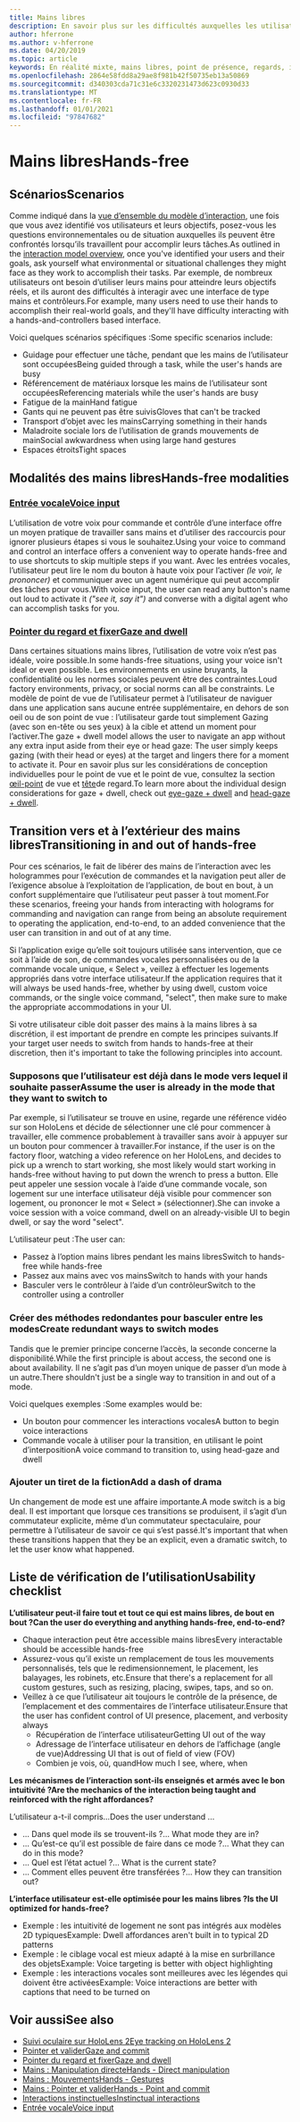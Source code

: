 ```yaml
---
title: Mains libres
description: En savoir plus sur les difficultés auxquelles les utilisateurs peuvent être confrontés avec une interface mains-et-contrôleurs et sur les différentes alternatives mains libres.
author: hferrone
ms.author: v-hferrone
ms.date: 04/20/2019
ms.topic: article
keywords: En réalité mixte, mains libres, point de présence, regards, interaction, conception, casque de réalité mixte, casque de réalité mixte, casque de réalité virtuelle, HoloLens, MRTK, kit de fonctionnalités de réalité mixte, entrée vocale, convivialité
ms.openlocfilehash: 2864e58fdd8a29ae8f981b42f50735eb13a50869
ms.sourcegitcommit: d340303cda71c31e6c3320231473d623c0930d33
ms.translationtype: MT
ms.contentlocale: fr-FR
ms.lasthandoff: 01/01/2021
ms.locfileid: "97847682"
---
```

# <a name="hands-free"></a><span data-ttu-id="f9383-104">Mains libres</span><span class="sxs-lookup"><span data-stu-id="f9383-104">Hands-free</span></span>

## <a name="scenarios"></a><span data-ttu-id="f9383-105">Scénarios</span><span class="sxs-lookup"><span data-stu-id="f9383-105">Scenarios</span></span>

<span data-ttu-id="f9383-106">Comme indiqué dans la [vue d’ensemble du modèle d’interaction](interaction-fundamentals.md), une fois que vous avez identifié vos utilisateurs et leurs objectifs, posez-vous les questions environnementales ou de situation auxquelles ils peuvent être confrontés lorsqu’ils travaillent pour accomplir leurs tâches.</span><span class="sxs-lookup"><span data-stu-id="f9383-106">As outlined in the [interaction model overview](interaction-fundamentals.md), once you've identified your users and their goals, ask yourself what environmental or situational challenges they might face as they work to accomplish their tasks.</span></span> <span data-ttu-id="f9383-107">Par exemple, de nombreux utilisateurs ont besoin d’utiliser leurs mains pour atteindre leurs objectifs réels, et ils auront des difficultés à interagir avec une interface de type mains et contrôleurs.</span><span class="sxs-lookup"><span data-stu-id="f9383-107">For example, many users need to use their hands to accomplish their real-world goals, and they'll have difficulty interacting with a hands-and-controllers based interface.</span></span>

<span data-ttu-id="f9383-108">Voici quelques scénarios spécifiques :</span><span class="sxs-lookup"><span data-stu-id="f9383-108">Some specific scenarios include:</span></span> 
* <span data-ttu-id="f9383-109">Guidage pour effectuer une tâche, pendant que les mains de l’utilisateur sont occupées</span><span class="sxs-lookup"><span data-stu-id="f9383-109">Being guided through a task, while the user's hands are busy</span></span>
* <span data-ttu-id="f9383-110">Référencement de matériaux lorsque les mains de l’utilisateur sont occupées</span><span class="sxs-lookup"><span data-stu-id="f9383-110">Referencing materials while the user's hands are busy</span></span>
* <span data-ttu-id="f9383-111">Fatigue de la main</span><span class="sxs-lookup"><span data-stu-id="f9383-111">Hand fatigue</span></span>
* <span data-ttu-id="f9383-112">Gants qui ne peuvent pas être suivis</span><span class="sxs-lookup"><span data-stu-id="f9383-112">Gloves that can't be tracked</span></span>
* <span data-ttu-id="f9383-113">Transport d’objet avec les mains</span><span class="sxs-lookup"><span data-stu-id="f9383-113">Carrying something in their hands</span></span>
* <span data-ttu-id="f9383-114">Maladroite sociale lors de l’utilisation de grands mouvements de main</span><span class="sxs-lookup"><span data-stu-id="f9383-114">Social awkwardness when using large hand gestures</span></span>
* <span data-ttu-id="f9383-115">Espaces étroits</span><span class="sxs-lookup"><span data-stu-id="f9383-115">Tight spaces</span></span>

## <a name="hands-free-modalities"></a><span data-ttu-id="f9383-116">Modalités des mains libres</span><span class="sxs-lookup"><span data-stu-id="f9383-116">Hands-free modalities</span></span>

### <a name="voice-input"></a>[<span data-ttu-id="f9383-117">Entrée vocale</span><span class="sxs-lookup"><span data-stu-id="f9383-117">Voice input</span></span>](voice-input.md)

<span data-ttu-id="f9383-118">L’utilisation de votre voix pour commande et contrôle d’une interface offre un moyen pratique de travailler sans mains et d’utiliser des raccourcis pour ignorer plusieurs étapes si vous le souhaitez.</span><span class="sxs-lookup"><span data-stu-id="f9383-118">Using your voice to command and control an interface offers a convenient way to operate hands-free and to use shortcuts to skip multiple steps if you want.</span></span> <span data-ttu-id="f9383-119">Avec les entrées vocales, l’utilisateur peut lire le nom du bouton à haute voix pour l’activer _(le voir, le prononcer)_ et communiquer avec un agent numérique qui peut accomplir des tâches pour vous.</span><span class="sxs-lookup"><span data-stu-id="f9383-119">With voice input, the user can read any button's name out loud to activate it _("see it, say it")_ and converse with a digital agent who can accomplish tasks for you.</span></span>

### <a name="gaze-and-dwell"></a>[<span data-ttu-id="f9383-120">Pointer du regard et fixer</span><span class="sxs-lookup"><span data-stu-id="f9383-120">Gaze and dwell</span></span>](gaze-and-dwell.md)

<span data-ttu-id="f9383-121">Dans certaines situations mains libres, l’utilisation de votre voix n’est pas idéale, voire possible.</span><span class="sxs-lookup"><span data-stu-id="f9383-121">In some hands-free situations, using your voice isn't ideal or even possible.</span></span> <span data-ttu-id="f9383-122">Les environnements en usine bruyants, la confidentialité ou les normes sociales peuvent être des contraintes.</span><span class="sxs-lookup"><span data-stu-id="f9383-122">Loud factory environments, privacy, or social norms can all be constraints.</span></span> <span data-ttu-id="f9383-123">Le modèle de point de vue de l’utilisateur permet à l’utilisateur de naviguer dans une application sans aucune entrée supplémentaire, en dehors de son oeil ou de son point de vue : l’utilisateur garde tout simplement Gazing (avec son en-tête ou ses yeux) à la cible et attend un moment pour l’activer.</span><span class="sxs-lookup"><span data-stu-id="f9383-123">The gaze + dwell model allows the user to navigate an app without any extra input aside from their eye or head gaze: The user simply keeps gazing (with their head or eyes) at the target and lingers there for a moment to activate it.</span></span> <span data-ttu-id="f9383-124">Pour en savoir plus sur les considérations de conception individuelles pour le point de vue et le point de vue, consultez la section [œil-point](gaze-and-dwell-eyes.md) de vue et [tête](gaze-and-dwell-head.md)de regard.</span><span class="sxs-lookup"><span data-stu-id="f9383-124">To learn more about the individual design considerations for gaze + dwell, check out [eye-gaze + dwell](gaze-and-dwell-eyes.md) and [head-gaze + dwell](gaze-and-dwell-head.md).</span></span>

## <a name="transitioning-in-and-out-of-hands-free"></a><span data-ttu-id="f9383-125">Transition vers et à l’extérieur des mains libres</span><span class="sxs-lookup"><span data-stu-id="f9383-125">Transitioning in and out of hands-free</span></span>

<span data-ttu-id="f9383-126">Pour ces scénarios, le fait de libérer des mains de l’interaction avec les hologrammes pour l’exécution de commandes et la navigation peut aller de l’exigence absolue à l’exploitation de l’application, de bout en bout, à un confort supplémentaire que l’utilisateur peut passer à tout moment.</span><span class="sxs-lookup"><span data-stu-id="f9383-126">For these scenarios, freeing your hands from interacting with holograms for commanding and navigation can range from being an absolute requirement to operating the application, end-to-end, to an added convenience that the user can transition in and out of at any time.</span></span> 

<span data-ttu-id="f9383-127">Si l’application exige qu’elle soit toujours utilisée sans intervention, que ce soit à l’aide de son, de commandes vocales personnalisées ou de la commande vocale unique, « Select », veillez à effectuer les logements appropriés dans votre interface utilisateur.</span><span class="sxs-lookup"><span data-stu-id="f9383-127">If the application requires that it will always be used hands-free, whether by using dwell, custom voice commands, or the single voice command, "select", then make sure to make the appropriate accommodations in your UI.</span></span> 

<span data-ttu-id="f9383-128">Si votre utilisateur cible doit passer des mains à la mains libres à sa discrétion, il est important de prendre en compte les principes suivants.</span><span class="sxs-lookup"><span data-stu-id="f9383-128">If your target user needs to switch from hands to hands-free at their discretion, then it's important to take the following principles into account.</span></span>

### <a name="assume-the-user-is-already-in-the-mode-that-they-want-to-switch-to"></a><span data-ttu-id="f9383-129">Supposons que l’utilisateur est déjà dans le mode vers lequel il souhaite passer</span><span class="sxs-lookup"><span data-stu-id="f9383-129">Assume the user is already in the mode that they want to switch to</span></span>
<span data-ttu-id="f9383-130">Par exemple, si l’utilisateur se trouve en usine, regarde une référence vidéo sur son HoloLens et décide de sélectionner une clé pour commencer à travailler, elle commence probablement à travailler sans avoir à appuyer sur un bouton pour commencer à travailler.</span><span class="sxs-lookup"><span data-stu-id="f9383-130">For instance, if the user is on the factory floor, watching a video reference on her HoloLens, and decides to pick up a wrench to start working, she most likely would start working in hands-free without having to put down the wrench to press a button.</span></span> <span data-ttu-id="f9383-131">Elle peut appeler une session vocale à l’aide d’une commande vocale, son logement sur une interface utilisateur déjà visible pour commencer son logement, ou prononcer le mot « Select » (sélectionner).</span><span class="sxs-lookup"><span data-stu-id="f9383-131">She can invoke a voice session with a voice command, dwell on an already-visible UI to begin dwell, or say the word "select".</span></span>

<span data-ttu-id="f9383-132">L’utilisateur peut :</span><span class="sxs-lookup"><span data-stu-id="f9383-132">The user can:</span></span> 
* <span data-ttu-id="f9383-133">Passez à l’option mains libres pendant les mains libres</span><span class="sxs-lookup"><span data-stu-id="f9383-133">Switch to hands-free while hands-free</span></span>
* <span data-ttu-id="f9383-134">Passez aux mains avec vos mains</span><span class="sxs-lookup"><span data-stu-id="f9383-134">Switch to hands with your hands</span></span>
* <span data-ttu-id="f9383-135">Basculer vers le contrôleur à l’aide d’un contrôleur</span><span class="sxs-lookup"><span data-stu-id="f9383-135">Switch to the controller using a controller</span></span> 

### <a name="create-redundant-ways-to-switch-modes"></a><span data-ttu-id="f9383-136">Créer des méthodes redondantes pour basculer entre les modes</span><span class="sxs-lookup"><span data-stu-id="f9383-136">Create redundant ways to switch modes</span></span>

<span data-ttu-id="f9383-137">Tandis que le premier principe concerne l’accès, la seconde concerne la disponibilité.</span><span class="sxs-lookup"><span data-stu-id="f9383-137">While the first principle is about access, the second one is about availability.</span></span> <span data-ttu-id="f9383-138">Il ne s’agit pas d’un moyen unique de passer d’un mode à un autre.</span><span class="sxs-lookup"><span data-stu-id="f9383-138">There shouldn't just be a single way to transition in and out of a mode.</span></span> 

<span data-ttu-id="f9383-139">Voici quelques exemples :</span><span class="sxs-lookup"><span data-stu-id="f9383-139">Some examples would be:</span></span> 
* <span data-ttu-id="f9383-140">Un bouton pour commencer les interactions vocales</span><span class="sxs-lookup"><span data-stu-id="f9383-140">A button to begin voice interactions</span></span>
* <span data-ttu-id="f9383-141">Commande vocale à utiliser pour la transition, en utilisant le point d’interposition</span><span class="sxs-lookup"><span data-stu-id="f9383-141">A voice command to transition to, using head-gaze and dwell</span></span>

### <a name="add-a-dash-of-drama"></a><span data-ttu-id="f9383-142">Ajouter un tiret de la fiction</span><span class="sxs-lookup"><span data-stu-id="f9383-142">Add a dash of drama</span></span>

<span data-ttu-id="f9383-143">Un changement de mode est une affaire importante.</span><span class="sxs-lookup"><span data-stu-id="f9383-143">A mode switch is a big deal.</span></span> <span data-ttu-id="f9383-144">Il est important que lorsque ces transitions se produisent, il s’agit d’un commutateur explicite, même d’un commutateur spectaculaire, pour permettre à l’utilisateur de savoir ce qui s’est passé.</span><span class="sxs-lookup"><span data-stu-id="f9383-144">It's important that when these transitions happen that they be an explicit, even a dramatic switch, to let the user know what happened.</span></span> 

## <a name="usability-checklist"></a><span data-ttu-id="f9383-145">Liste de vérification de l’utilisation</span><span class="sxs-lookup"><span data-stu-id="f9383-145">Usability checklist</span></span>

<span data-ttu-id="f9383-146">**L’utilisateur peut-il faire tout et tout ce qui est mains libres, de bout en bout ?**</span><span class="sxs-lookup"><span data-stu-id="f9383-146">**Can the user do everything and anything hands-free, end-to-end?**</span></span>
* <span data-ttu-id="f9383-147">Chaque interaction peut être accessible mains libres</span><span class="sxs-lookup"><span data-stu-id="f9383-147">Every interactable should be accessible hands-free</span></span>
* <span data-ttu-id="f9383-148">Assurez-vous qu’il existe un remplacement de tous les mouvements personnalisés, tels que le redimensionnement, le placement, les balayages, les robinets, etc.</span><span class="sxs-lookup"><span data-stu-id="f9383-148">Ensure that there's a replacement for all custom gestures, such as resizing, placing, swipes, taps, and so on.</span></span>
* <span data-ttu-id="f9383-149">Veillez à ce que l’utilisateur ait toujours le contrôle de la présence, de l’emplacement et des commentaires de l’interface utilisateur.</span><span class="sxs-lookup"><span data-stu-id="f9383-149">Ensure that the user has confident control of UI presence, placement, and verbosity always</span></span>
    * <span data-ttu-id="f9383-150">Récupération de l’interface utilisateur</span><span class="sxs-lookup"><span data-stu-id="f9383-150">Getting UI out of the way</span></span>
    * <span data-ttu-id="f9383-151">Adressage de l’interface utilisateur en dehors de l’affichage (angle de vue)</span><span class="sxs-lookup"><span data-stu-id="f9383-151">Addressing UI that is out of field of view (FOV)</span></span>
    * <span data-ttu-id="f9383-152">Combien je vois, où, quand</span><span class="sxs-lookup"><span data-stu-id="f9383-152">How much I see, where, when</span></span>

<span data-ttu-id="f9383-153">**Les mécanismes de l’interaction sont-ils enseignés et armés avec le bon intuitivité ?**</span><span class="sxs-lookup"><span data-stu-id="f9383-153">**Are the mechanics of the interaction being taught and reinforced with the right affordances?**</span></span>

<span data-ttu-id="f9383-154">L’utilisateur a-t-il compris...</span><span class="sxs-lookup"><span data-stu-id="f9383-154">Does the user understand ...</span></span>
* <span data-ttu-id="f9383-155">... Dans quel mode ils se trouvent-ils ?</span><span class="sxs-lookup"><span data-stu-id="f9383-155">... What mode they are in?</span></span>
* <span data-ttu-id="f9383-156">... Qu’est-ce qu’il est possible de faire dans ce mode ?</span><span class="sxs-lookup"><span data-stu-id="f9383-156">... What they can do in this mode?</span></span>
* <span data-ttu-id="f9383-157">... Quel est l’état actuel ?</span><span class="sxs-lookup"><span data-stu-id="f9383-157">... What is the current state?</span></span>
* <span data-ttu-id="f9383-158">... Comment elles peuvent être transférées ?</span><span class="sxs-lookup"><span data-stu-id="f9383-158">... How they can transition out?</span></span>
    
<span data-ttu-id="f9383-159">**L’interface utilisateur est-elle optimisée pour les mains libres ?**</span><span class="sxs-lookup"><span data-stu-id="f9383-159">**Is the UI optimized for hands-free?**</span></span>   

* <span data-ttu-id="f9383-160">Exemple : les intuitivité de logement ne sont pas intégrés aux modèles 2D typiques</span><span class="sxs-lookup"><span data-stu-id="f9383-160">Example: Dwell affordances aren't built in to typical 2D patterns</span></span>
* <span data-ttu-id="f9383-161">Exemple : le ciblage vocal est mieux adapté à la mise en surbrillance des objets</span><span class="sxs-lookup"><span data-stu-id="f9383-161">Example: Voice targeting is better with object highlighting</span></span>
* <span data-ttu-id="f9383-162">Exemple : les interactions vocales sont meilleures avec les légendes qui doivent être activées</span><span class="sxs-lookup"><span data-stu-id="f9383-162">Example: Voice interactions are better with captions that need to be turned on</span></span>

## <a name="see-also"></a><span data-ttu-id="f9383-163">Voir aussi</span><span class="sxs-lookup"><span data-stu-id="f9383-163">See also</span></span>

* [<span data-ttu-id="f9383-164">Suivi oculaire sur HoloLens 2</span><span class="sxs-lookup"><span data-stu-id="f9383-164">Eye tracking on HoloLens 2</span></span>](eye-tracking.md)
* [<span data-ttu-id="f9383-165">Pointer et valider</span><span class="sxs-lookup"><span data-stu-id="f9383-165">Gaze and commit</span></span>](gaze-and-commit.md)
* [<span data-ttu-id="f9383-166">Pointer du regard et fixer</span><span class="sxs-lookup"><span data-stu-id="f9383-166">Gaze and dwell</span></span>](gaze-and-dwell.md)
* [<span data-ttu-id="f9383-167">Mains : Manipulation directe</span><span class="sxs-lookup"><span data-stu-id="f9383-167">Hands - Direct manipulation</span></span>](direct-manipulation.md)
* [<span data-ttu-id="f9383-168">Mains : Mouvements</span><span class="sxs-lookup"><span data-stu-id="f9383-168">Hands - Gestures</span></span>](gaze-and-commit.md#composite-gestures)
* [<span data-ttu-id="f9383-169">Mains : Pointer et valider</span><span class="sxs-lookup"><span data-stu-id="f9383-169">Hands - Point and commit</span></span>](point-and-commit.md)
* [<span data-ttu-id="f9383-170">Interactions instinctuelles</span><span class="sxs-lookup"><span data-stu-id="f9383-170">Instinctual interactions</span></span>](interaction-fundamentals.md)
* [<span data-ttu-id="f9383-171">Entrée vocale</span><span class="sxs-lookup"><span data-stu-id="f9383-171">Voice input</span></span>](voice-input.md)
